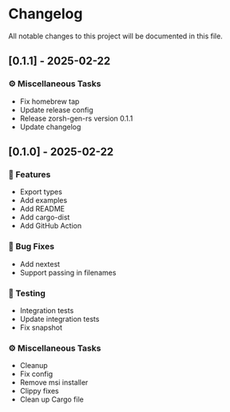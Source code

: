 # Changelog

All notable changes to this project will be documented in this file.

## [0.1.1] - 2025-02-22

### ⚙️ Miscellaneous Tasks

- Fix homebrew tap
- Update release config
- Release zorsh-gen-rs version 0.1.1
- Update changelog

## [0.1.0] - 2025-02-22

### 🚀 Features

- Export types
- Add examples
- Add README
- Add cargo-dist
- Add GitHub Action

### 🐛 Bug Fixes

- Add nextest
- Support passing in filenames

### 🧪 Testing

- Integration tests
- Update integration tests
- Fix snapshot

### ⚙️ Miscellaneous Tasks

- Cleanup
- Fix config
- Remove msi installer
- Clippy fixes
- Clean up Cargo file

<!-- generated by git-cliff -->
